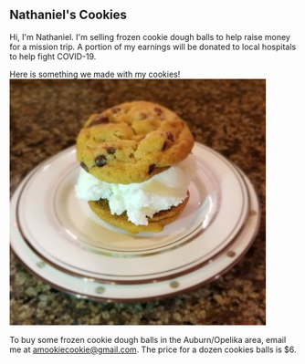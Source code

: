 ## Nathaniel's Cookies

Hi, I'm Nathaniel.  I'm selling frozen cookie dough balls to help raise money for a mission trip.  A portion of my earnings will be donated to local hospitals to help fight COVID-19.


Here is something we made with my cookies! <img src="images/ice_cream_sandwich.jpg" alt="hi" class="inline"/>

To buy some frozen cookie dough balls in the Auburn/Opelika area, email me at amookiecookie@gmail.com.  The price for a dozen cookies balls is $6.



